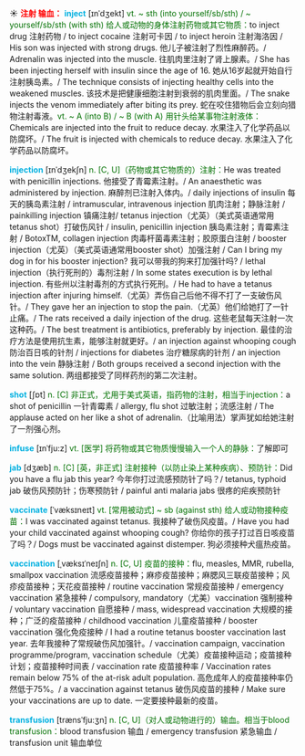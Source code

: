 ☀ <font color="red">**注射 输血：**</font>
<font color="sky blue">**inject**</font> [ɪnˈdʒekt]
<font color="rgb(227, 108, 9)">vt. ~ sth (into yourself/sb/sth) / ~ yourself/sb/sth (with sth) 给人或动物的身体注射药物或其它物质：</font>to inject drug 注射药物 / to inject cocaine 注射可卡因 / to inject heroin 注射海洛因 / His son was injected with strong drugs. 他儿子被注射了烈性麻醉药。/ Adrenalin was injected into the muscle. 往肌肉里注射了肾上腺素。/ She has been injecting herself with insulin since the age of 16. 她从16岁起就开始自行注射胰岛素。/ The technique consists of injecting healthy cells into the weakened muscles. 该技术是把健康细胞注射到衰弱的肌肉里面。/ The snake injects the venom immediately after biting its prey. 蛇在咬住猎物后会立刻向猎物注射毒液。<font color="rgb(227, 108, 9)">vt. ~ A (into B) / ~ B (with A) 用针头给某事物注射液体：</font>Chemicals are injected into the fruit to reduce decay. 水果注入了化学药品以防腐坏。/ The fruit is injected with chemicals to reduce decay. 水果注入了化学药品以防腐坏。
           
<font color="sky blue">**injection**</font> [ɪnˈdʒekʃn]
<font color="rgb(227, 108, 9)">n. [C, U]（药物或其它物质的）注射：</font>He was treated with penicillin injections. 他接受了青霉素注射。/ An anaesthetic was administered by injection. 麻醉剂已注射入体内。/ daily injections of insulin 每天的胰岛素注射 / intramuscular, intravenous injection 肌肉注射；静脉注射 / painkilling injection 镇痛注射/ tetanus injection（尤英）（美式英语通常用tetanus shot）打破伤风针 / insulin, penicillin injection 胰岛素注射；青霉素注射 / BotoxTM, collagen injection 肉毒杆菌毒素注射；胶原蛋白注射 / booster injection（尤英）（美式英语通常用booster shot）加强注射 / Can I bring my dog in for his booster injection? 我可以带我的狗来打加强针吗? / lethal injection（执行死刑的）毒剂注射 / In some states execution is by lethal injection. 有些州以注射毒剂的方式执行死刑。/ He had to have a tetanus injection after injuring himself.（尤英）弄伤自己后他不得不打了一支破伤风针。/ They gave her an injection to stop the pain.（尤英）他们给她打了一针止痛。/ The rats received a daily injection of the drug. 这些老鼠每天注射一次这种药。/ The best treatment is antibiotics, preferably by injection. 最佳的治疗方法是使用抗生素，能够注射就更好。/ an injection against whooping cough 防治百日咳的针剂 / injections for diabetes 治疗糖尿病的针剂 / an injection into the vein 静脉注射 / Both groups received a second injection with the same solution. 两组都接受了同样药剂的第二次注射。

<font color="sky blue">**shot**</font> [ʃɒt] 
<font color="rgb(227, 108, 9)">n. [C] 非正式，尤用于美式英语，指药物的注射，相当于injection：</font>a shot of penicillin 一针青霉素 / allergy, flu shot 过敏注射；流感注射 / The applause acted on her like a shot of adrenalin.（比喻用法）掌声犹如给她注射了一剂强心剂。
           
<font color="sky blue">**infuse**</font> [ɪnˈfju:z]
<font color="rgb(227, 108, 9)">vt. [医学] 将药物或其它物质慢慢输入一个人的静脉：</font>了解即可           

<font color="sky blue">**jab**</font> [dʒæb]
<font color="rgb(227, 108, 9)">n. [C] [英，非正式] 注射接种（以防止染上某种疾病）、预防针：</font>Did you have a flu jab this year? 今年你打过流感预防针了吗？/ tetanus, typhoid jab 破伤风预防针；伤寒预防针 / painful anti malaria jabs 很疼的疟疾预防针           

<font color="sky blue">**vaccinate**</font> [ˈvæksɪneɪt]
<font color="rgb(227, 108, 9)">vt. [常用被动式] ~ sb (against sth) 给人或动物接种疫苗：</font>I was vaccinated against tetanus. 我接种了破伤风疫苗。/ Have you had your child vaccinated against whooping cough? 你给你的孩子打过百日咳疫苗了吗？/ Dogs must be vaccinated against distemper. 狗必须接种犬瘟热疫苗。
           
<font color="sky blue">**vaccination**</font> [ˌvæksɪˈneɪʃn]
<font color="rgb(227, 108, 9)">n. [C, U] 疫苗的接种：</font>flu, measles, MMR, rubella, smallpox vaccination 流感疫苗接种；麻疹疫苗接种；麻腮风三联疫苗接种；风疹疫苗接种；天花疫苗接种 / routine vaccination 常规疫苗接种 / emergency vaccination 紧急接种 / compulsory, mandatory（尤美）vaccination 强制接种 / voluntary vaccination 自愿接种 / mass, widespread vaccination 大规模的接种；广泛的疫苗接种 / childhood vaccination 儿童疫苗接种 / booster vaccination 强化免疫接种 / I had a routine tetanus booster vaccination last year. 去年我接种了常规破伤风加强针。/ vaccination campaign, vaccination programme/program, vaccination schedule（尤美）疫苗接种运动；疫苗接种计划；疫苗接种时间表 / vaccination rate 疫苗接种率 / Vaccination rates remain below 75% of the at-risk adult population. 高危成年人的疫苗接种率仍然低于75%。/ a vaccination against tetanus 破伤风疫苗的接种 / Make sure your vaccinations are up to date. 一定要接种最新的疫苗。
           
<font color="sky blue">**transfusion**</font> [trænsˈfju:ʒn]
<font color="rgb(227, 108, 9)">n. [C, U]（对人或动物进行的）输血。相当于blood transfusion：</font>blood transfusion 输血 / emergency transfusion 紧急输血 / transfusion unit 输血单位

